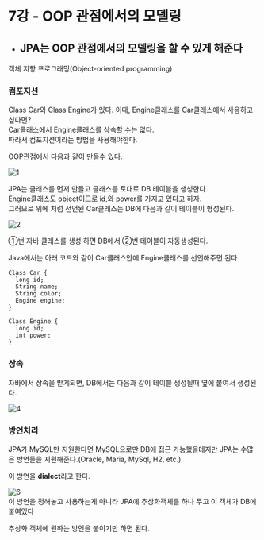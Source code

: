 # 7강 - OOP 관점에서의 모델링
- ## JPA는 OOP 관점에서의 모델링을 할 수 있게 해준다
객체 지향 프로그래밍(Object-oriented programming)

### 컴포지션

Class Car와 Class Engine가 있다. 이때, Engine클래스를 Car클래스에서 사용하고 싶다면?  
Car클래스에서 Engine클래스를 상속할 수는 없다.   
따라서 컴포지션이라는 방법을 사용해야한다.

OOP관점에서 다음과 같이 만들수 있다.

![1](https://user-images.githubusercontent.com/68761119/145148737-30ce4bde-eada-4e16-8449-b5dd6f10d8cb.png)

JPA는 클래스를 먼저 만들고 클래스를 토대로 DB 테이블을 생성한다.  
Engine클래스도 object이므로 id,와 power를 가지고 있다고 하자.   
그러므로 위에 처럼 선언된 Car클래스는 DB에 다음과 같이 테이블이 형성된다.  

![2](https://user-images.githubusercontent.com/68761119/145148738-ea869ae0-c925-4c85-bda0-727db5f33deb.png)


①번 자바 클래스를 생성 하면 DB에서 ②번 테이블이 자동생성된다.

Java에서는 아래 코드와 같이 Car클래스안에 Engine클래스를 선언해주면 된다
```
Class Car {
  long id;
  String name;
  String color;
  Engine engine;
}

Class Engine {
  long id;
  int power;
}
```

### 상속  
자바에서 상속을 받게되면, DB에서는 다음과 같이 테이블 생성될때 옆에 붙여서 생성된다. 

![4](https://user-images.githubusercontent.com/68761119/145149404-aa71df92-aa3b-4bad-811f-c44556e59f5b.png)


### 방언처리
JPA가 MySQL만 지원한다면 MySQL으로만 DB에 접근 가능했을테지만 JPA는 수많은 방언들을 지원해준다.(Oracle, Maria, MySql, H2, etc.)

이 방언을 **dialect**라고 한다.  

![6](https://user-images.githubusercontent.com/68761119/145149768-35d275c4-52d1-4441-b8eb-8a4be66ab463.png)  
이 방언을 정해놓고 사용하는게 아니라 JPA에 추상화객체를 하나 두고 이 객체가 DB에 붙여있다

추상화 객체에 원하는 방언을 붙이기만 하면 된다.